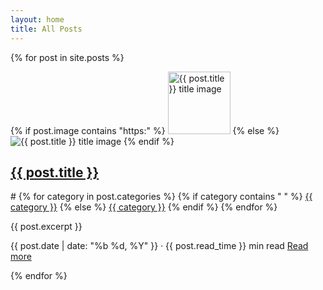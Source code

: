 ```yaml
---
layout: home
title: All Posts
---
```


{% for post in site.posts %}
<div class="project">
    {% if post.image contains "https:" %}
        <img src="{{ post.image }}" width="100" height="100" alt="{{ post.title }} title image">
    {% else %}
        <img src="{{ site.baseurl }}{{ post.image }}" alt="{{ post.title }} title image">
    {% endif %}
    <h2><a class="pj_name" href="{{ site.baseurl }}{{ post.url }}">{{ post.title }}</a></h2>
    <p class="pj_tag">#
        {% for category in post.categories %}
            {% if category contains " " %}
                <a class="pj_tag" href="{{ category | downcase | replace: " ", "-" }}.html">{{ category }}</a>
            {% else %}
                <a class="pj_tag" href="{{ category | downcase }}.html">{{ category }}</a>
            {% endif %}
        {% endfor %}
    </p>
    <p class="pj_desc">{{ post.excerpt }}</p>
    <p class="pj_date_and_read">{{ post.date | date: "%b %d, %Y" }} · {{ post.read_time }} min read 
        <a class="pj_page" href="{{ site.baseurl }}{{ post.url }}" target="_blank">
            <span class="read-more">Read more</span>
        </a>
    </p>
</div>
{% endfor %}
